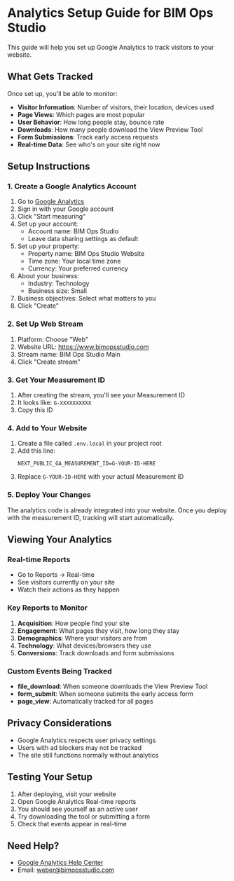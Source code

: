 # Analytics Setup Guide for BIM Ops Studio

This guide will help you set up Google Analytics to track visitors to your website.

## What Gets Tracked

Once set up, you'll be able to monitor:
- **Visitor Information**: Number of visitors, their location, devices used
- **Page Views**: Which pages are most popular
- **User Behavior**: How long people stay, bounce rate
- **Downloads**: How many people download the View Preview Tool
- **Form Submissions**: Track early access requests
- **Real-time Data**: See who's on your site right now

## Setup Instructions

### 1. Create a Google Analytics Account

1. Go to [Google Analytics](https://analytics.google.com/)
2. Sign in with your Google account
3. Click "Start measuring"
4. Set up your account:
   - Account name: BIM Ops Studio
   - Leave data sharing settings as default
5. Set up your property:
   - Property name: BIM Ops Studio Website
   - Time zone: Your local time zone
   - Currency: Your preferred currency
6. About your business:
   - Industry: Technology
   - Business size: Small
7. Business objectives: Select what matters to you
8. Click "Create"

### 2. Set Up Web Stream

1. Platform: Choose "Web"
2. Website URL: https://www.bimopsstudio.com
3. Stream name: BIM Ops Studio Main
4. Click "Create stream"

### 3. Get Your Measurement ID

1. After creating the stream, you'll see your Measurement ID
2. It looks like: `G-XXXXXXXXXX`
3. Copy this ID

### 4. Add to Your Website

1. Create a file called `.env.local` in your project root
2. Add this line:
   ```
   NEXT_PUBLIC_GA_MEASUREMENT_ID=G-YOUR-ID-HERE
   ```
3. Replace `G-YOUR-ID-HERE` with your actual Measurement ID

### 5. Deploy Your Changes

The analytics code is already integrated into your website. Once you deploy with the measurement ID, tracking will start automatically.

## Viewing Your Analytics

### Real-time Reports
- Go to Reports → Real-time
- See visitors currently on your site
- Watch their actions as they happen

### Key Reports to Monitor

1. **Acquisition**: How people find your site
2. **Engagement**: What pages they visit, how long they stay
3. **Demographics**: Where your visitors are from
4. **Technology**: What devices/browsers they use
5. **Conversions**: Track downloads and form submissions

### Custom Events Being Tracked

- **file_download**: When someone downloads the View Preview Tool
- **form_submit**: When someone submits the early access form
- **page_view**: Automatically tracked for all pages

## Privacy Considerations

- Google Analytics respects user privacy settings
- Users with ad blockers may not be tracked
- The site still functions normally without analytics

## Testing Your Setup

1. After deploying, visit your website
2. Open Google Analytics Real-time reports
3. You should see yourself as an active user
4. Try downloading the tool or submitting a form
5. Check that events appear in real-time

## Need Help?

- [Google Analytics Help Center](https://support.google.com/analytics)
- Email: weber@bimopsstudio.com